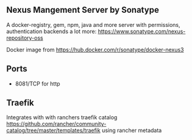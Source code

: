## Nexus Mangement Server by Sonatype

A docker-registry, gem, npm, java and more server with permissions, authentication backends a lot more:
https://www.sonatype.com/nexus-repository-oss

Docker image from https://hub.docker.com/r/sonatype/docker-nexus3

## Ports

- 8081/TCP for http 


## Traefik 

Integrates with with ranchers traefik catalog https://github.com/rancher/community-catalog/tree/master/templates/traefik
using rancher metadata